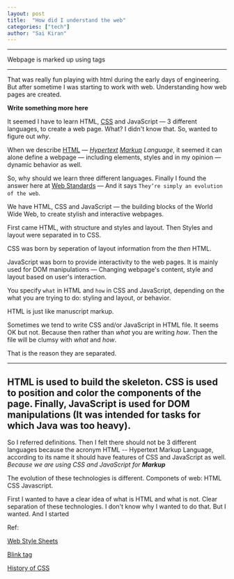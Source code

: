 ```yaml
---
layout: post
title:  "How did I understand the web"
categories: ["tech"]
author: "Sai Kiran"
---
```


----------------

Webpage is marked up using tags

-----------------
That was really fun playing with html during the early days of engineering.
But after sometime I was starting to work with web. Understanding how web 
pages are created. 

**Write something  more here**

It seemed I have to learn HTML, [CSS][] and JavaScript &mdash; 3 different 
languages, to create a web page. What? I didn't know that. So, wanted to 
figure out *why*. 

When we describe [HTML][] &mdash; *[Hypertext][] [Markup][] Language*, it 
seemed it can alone define a webpage &mdash; including elements, styles and 
in my opinion &mdash; dynamic behavior as well.


So, why should we learn three different languages. Finally I found the answer 
here at [Web Standards][] &mdash; And it says `They’re simply an evolution of the web`.


We have HTML, CSS and JavaScript &mdash; the building blocks of 
the World Wide Web, to create stylish and interactive webpages.
  
First came HTML, with structure and styles and layout. Then Styles and layout 
were separated in to CSS.

CSS was born by seperation of layout information from the *then* HTML.

JavaScript was born to provide interactivity to the web pages. It is mainly used for 
DOM manipulations &mdash; Changing webpage's content, style and layout based on user's 
interaction.
 
You specify `what` in HTML and `how` in CSS and JavaScript, depending on the what you are 
trying to do: styling and layout, or behavior.

HTML is just like manuscript markup.

Sometimes we tend to write CSS and/or JavaScript in HTML file. It seems OK but not. 
Because then rather than *what* you are writing *how*. Then the file will be clumsy with 
*what* and *how*.

That is the reason they are separated.

-----------
 HTML is used to build the skeleton. CSS is used to position and color the 
 components of the page. Finally, JavaScript is used for DOM manipulations 
 (It was intended for tasks for which Java was too heavy).
----------- 
 So I referred definitions. Then I felt there should not be 3 different 
 languages because the acronym HTML -- Hypertext Markup Language, according 
 to its name it should have features of CSS and JavaScript as well. *Because we are using CSS and JavaScript for **Markup***
 
 
 The evolution of these technologies is different.
Componets of web: HTML CSS Javascript.

First I wanted to have a clear idea of what is HTML and what is not.
Clear separation of these technologies. I don't know why I wanted to do that. But I wanted. And I started

Ref:




[Web Style Sheets](https://www.w3.org/Style/)

[Blink tag](https://www.w3.org/Style/customdtd)

[History of CSS](https://www.w3.org/Style/LieBos2e/history/Overview.html)




[HTML]: https://www.w3.org/WhatIs.html
[Hypertext]: https://www.w3.org/WhatIs.html
[Markup]: https://en.wikipedia.org/wiki/Markup_language#Etymology_and_origin
[Web Standards]: https://www.w3.org/wiki/The_web_standards_model_-_HTML_CSS_and_JavaScript
[CSS]: https://www.w3.org/Style/LieBos2e/history/Overview.html
[CSS Timeline]: https://www.w3.org/Style/CSS20/
[CSS History]: https://www.w3.org/Style/CSS20/history.html
